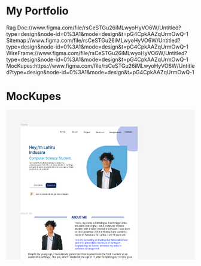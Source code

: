 <h1> My Portfolio </h1>
Rag Doc://www.figma.com/file/rsCeSTGu26iMLwyoHyVO6W/Untitled?type=design&node-id=0%3A1&mode=design&t=pG4CpkAAZqUrmOwQ-1<br>
Sitemap://www.figma.com/file/rsCeSTGu26iMLwyoHyVO6W/Untitled?type=design&node-id=0%3A1&mode=design&t=pG4CpkAAZqUrmOwQ-1<br>
WireFrame://www.figma.com/file/rsCeSTGu26iMLwyoHyVO6W/Untitled?type=design&node-id=0%3A1&mode=design&t=pG4CpkAAZqUrmOwQ-1<br>
MocKupes:https://www.figma.com/file/rsCeSTGu26iMLwyoHyVO6W/Untitled?type=design&node-id=0%3A1&mode=design&t=pG4CpkAAZqUrmOwQ-1<br>
<h1>MocKupes</h1>
<img src="assets/hed.png" height="400px">
